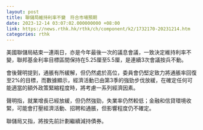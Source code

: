 ```yaml
---
layout: post
title: 聯儲局維持利率不變　符合市場預期
date: 2023-12-14 03:07:02.000000000 +08:00
link: https://news.rthk.hk/rthk/ch/component/k2/1732170-20231214.htm
categories: rthk
---
```


美國聯儲局結束一連兩日，亦是今年最後一次的議息會議，一致決定維持利率不變，聯邦基金利率目標區間保持在5.25厘至5.5厘，是連續3次會議按兵不動。

會後聲明提到，通脹有所緩解，但仍然處於高位，委員會仍堅定致力將通脹率回復至2%的目標，而數據顯示，經濟活動已由第3季的強勁步伐放緩，在確定任何可能適當的額外政策緊縮程度時，將考慮一系列經濟因素。

聲明指，就業增長已經放緩，但仍然強勁，失業率仍然較低；金融和信貸環境收緊，可能會打壓經濟活動、招聘和通脹，但影響程度仍不確定。

聯儲局又指，將按先前計劃繼續減持債券。
